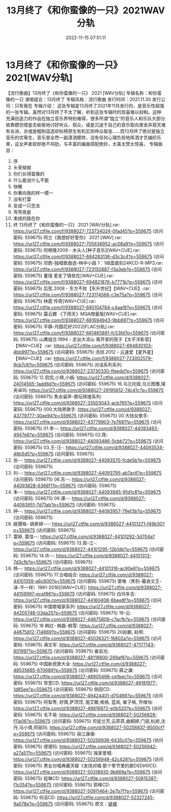 ﻿---
title: 13月终了《和你蛮像的一只》2021WAV分轨
date: 2022-11-15 07:51:11
categories: WAV车载音乐、镜像
tags: 华语中文
---
# 13月终了《和你蛮像的一只》2021[WAV分轨]

【流行歌曲】13月终了《和你蛮像的一只》 2021 [WAV分轨]
专辑名称：和你蛮像的一只
演唱组合：13月终了
专辑风格：流行歌曲
发行时间：2021.11.30
发行公司：只有我在
专辑介绍：
这张专辑是13月终了2021年11月发行的，是音乐性超强的一张专辑。虽然对13月终了不太了解，听到这张专辑时的惊喜难以抑制。这种充满创造力的作品在独立音乐界特别难得，很多所谓“独立”的音乐人和乐队大部分依靠模仿借鉴去偷偷地讨好听众、观众，或是沉迷于自己的音乐取向里坐井观天难有长进，亦或是粗制滥造却标榜原生有机实则哗众取宠……而13月终了绝对是独立音乐的优等生，音乐里全然一副潇洒模样，没有任何心理负担地挥洒才艺编织乐章，这女声柔软却绝不鸡肋，与丰富的编曲搭配绝妙，太美太赞太惊喜。
专辑曲目：
01. 序
02. 头骨拗拗
03. 你们长得蛮像的
04. 什么能说什么不能
05. 快睡
06. 你著向我的样一模一
07. 没有打雷
08. 变成一只恐龙
09. 弯弯夜星
10. 束结的路在你
11. 终
13月终了《和你蛮像的一只》 2021 [WAV分轨].rar: https://url27.ctfile.com/f/9388027-723734024-0fad45?p=559675
(访问密码: 559675)
阿兰《我想好好爱你》 2021 [WAV].rar: https://url27.ctfile.com/f/9388027-705636952-ac08a9?p=559675
(访问密码: 559675)
阿穆隆2009 - 木头人[种子音乐][WAV+CUE].rar: https://url27.ctfile.com/f/9388027-684283136-d3c3c4?p=559675
(访问密码: 559675)
邓韵-独唱歌曲选-林中小路 1：1母盘直刻24KCD-R-MP3.rar: https://url27.ctfile.com/f/9388027-723150887-f3a3eb?p=559675
(访问密码: 559675)
董瑞 爱走了情依在[WAV+CUE].rar: https://url27.ctfile.com/f/9388027-694821876-b7771b?p=559675
(访问密码: 559675)
后弦.2008 - 东方不败【东升世纪】【WAV+CUE】.rar: https://url27.ctfile.com/f/9388027-723174566-c3e75a?p=559675
(访问密码: 559675)
林霞 传奇[WAV+CUE].rar: https://url27.ctfile.com/f/9388027-685104784-c4aaf8?p=559675
(访问密码: 559675)
露云娜 《下雨天》MQA限量版[WAV+CUE].rar: https://url27.ctfile.com/f/9388027-681694943-9bb897?p=559675
(访问密码: 559675)
平静-月圆花好2022[FLAC分轨].rar: https://url27.ctfile.com/f/9388027-681465891-fc53fd?p=559675
(访问密码: 559675)
山鹰组合.1994 - 走出大凉山 离开家的孩子【太平洋影音】【WAV+CUE】.rar: https://url27.ctfile.com/f/9388027-694830103-4bb997?p=559675
(访问密码: 559675)
汤旭.2012 - 云速爱【星外星】【WAV+CUE】.rar: https://url27.ctfile.com/f/9388027-723002579-9cb7c6?p=559675
(访问密码: 559675)
对话系列系列: https://url27.ctfile.com/d/9388027-23730330-ffeedd?p=559675
(访问密码: 559675)
12.侃侃,小倩,小娟: https://url27.ctfile.com/d/9388027-24014565-1add6d?p=559675
(访问密码: 559675)
16.乌兰托娅,乌兰图雅,降央卓玛: https://url27.ctfile.com/d/9388027-29195612-74c41c?p=559675
(访问密码: 559675)
隽永留声-歌坛辉煌系列: https://url27.ctfile.com/d/9388027-33503043-acb765?p=559675
(访问密码: 559675)
000.大陆男歌手: https://url27.ctfile.com/d/9388027-43779777-30ae94?p=559675
(访问密码: 559675)
00.大陆女歌手: https://url27.ctfile.com/d/9388027-43779903-7e7681?p=559675
(访问密码: 559675)
01.李--: https://url27.ctfile.com/d/9388027-44093483-4947e6?p=559675
(访问密码: 559675)
02.陈: https://url27.ctfile.com/d/9388027-44093486-5cbb72?p=559675
(访问密码: 559675)
03.王-汪-: https://url27.ctfile.com/d/9388027-44093534-48b5d5?p=559675
(访问密码: 559675)
04. 张--: https://url27.ctfile.com/d/9388027-44093570-fcde5b?p=559675
(访问密码: 559675)
05. 刘--: https://url27.ctfile.com/d/9388027-44093795-ab7ac6?p=559675
(访问密码: 559675)
06.苏--: https://url27.ctfile.com/d/9388027-44093828-6366f1?p=559675
(访问密码: 559675)
07. 朱--: https://url27.ctfile.com/d/9388027-44093945-91d1c8?p=559675
(访问密码: 559675)
09.谭--: https://url27.ctfile.com/d/9388027-44093951-7d71ab?p=559675
(访问密码: 559675)
08. 钟--: https://url27.ctfile.com/d/9388027-44093957-79ef3b?p=559675
(访问密码: 559675)
10. 姚璎格- 姚斯婷---: https://url27.ctfile.com/d/9388027-44101271-f49b30?p=559675
(访问密码: 559675)
11. 雷婷, 雷佳--: https://url27.ctfile.com/d/9388027-44101292-3d704a?p=559675
(访问密码: 559675)
13.周-江-: https://url27.ctfile.com/d/9388027-44101295-12b1db?p=559675
(访问密码: 559675)
14.许--: https://url27.ctfile.com/d/9388027-44101313-7d3cfb?p=559675
(访问密码: 559675)
15. 杨--: https://url27.ctfile.com/d/9388027-44101316-ac90e8?p=559675
(访问密码: 559675)
17.合唱组合: https://url27.ctfile.com/d/9388027-44101359-a6c600?p=559675
(访问密码: 559675)
窦唯（黑豹-暮良文王-译-不一样）1991-2016[[WAV+CUE]: https://url27.ctfile.com/d/9388027-44159997-ecef86?p=559675
(访问密码: 559675)
白玛多吉: https://url27.ctfile.com/d/9388027-44160408-6bee8f?p=559675
(访问密码: 559675)
中国歌唱家系列: https://url27.ctfile.com/d/9388027-44205748-03da25?p=559675
(访问密码: 559675)
19-云: https://url27.ctfile.com/d/9388027-44675809-c7acfb?p=559675
(访问密码: 559675)
18 韩红- 韩磊-韩雪: https://url27.ctfile.com/d/9388027-44675812-714869?p=559675
(访问密码: 559675)
20赵鹏, 赵照: https://url27.ctfile.com/d/9388027-45036321-16802a?p=559675
(访问密码: 559675)
满文军: https://url27.ctfile.com/d/9388027-47177143-801997?p=559675
(访问密码: 559675)
崔岩光: https://url27.ctfile.com/d/9388027-48118800-269af6?p=559675
(访问密码: 559675)
中国新民歌大全: https://url27.ctfile.com/d/9388027-48535665-670689?p=559675
(访问密码: 559675)
薛之谦: https://url27.ctfile.com/d/9388027-48905466-ce1bec?p=559675
(访问密码: 559675)
常宽CD: https://url27.ctfile.com/d/9388027-49181977-1d85ee?p=559675
(访问密码: 559675)
侧田CD: https://url27.ctfile.com/d/9388027-49424401-d70466?p=559675
(访问密码: 559675)
阿梨粤, 好薇,萨顶顶, 施艾敏,格格, 蓝岚, 崔子格, 乔维怡: https://url27.ctfile.com/d/9388027-49816972-e0b520?p=559675
(访问密码: 559675)
毛不易: https://url27.ctfile.com/d/9388027-50256828-f11a06?p=559675
(访问密码: 559675)
司徒兰芳,云菲菲,曲婉婷,门丽,杭娇,沈丹,马小倩,阿丽玛: https://url27.ctfile.com/d/9388027-50256837-8500cf?p=559675
(访问密码: 559675)
丽江康康: https://url27.ctfile.com/d/9388027-50256936-6435c0?p=559675
(访问密码: 559675)
德德玛: https://url27.ctfile.com/d/9388027-50256942-a27a51?p=559675
(访问密码: 559675)
独家爱唱: https://url27.ctfile.com/d/9388027-50256948-42c428?p=559675
(访问密码: 559675)
男女对唱典藏天碟《发烧对唱·那个季节里的歌DSD》10CD: https://url27.ctfile.com/d/9388027-50318935-9b669a?p=559675
(访问密码: 559675)
程琳CD: https://url27.ctfile.com/d/9388027-50815387-f1c054?p=559675
(访问密码: 559675)
郭峰CD: https://url27.ctfile.com/d/9388027-50911464-2e7b7f?p=559675
(访问密码: 559675)
何洁CD: https://url27.ctfile.com/d/9388027-52327245-9a078e?p=559675
(访问密码: 559675)
原文：[链接](https://blog.sina.com.cn/s/blog_1647c7e760103108l.html)